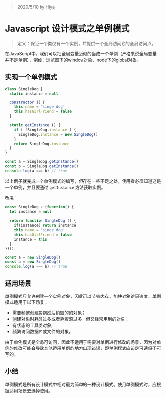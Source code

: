 > 2020/5/10 by Hiya

# Javascript 设计模式之单例模式

> 定义：保证一个类仅有一个实例，并提供一个全局访问它的全局访问点。

在JavaScript中，我们可以把全局变量近似的当成一个单例（严格来说全局变量并不是单例），例如：浏览器下的window对象、node下的global对象。

## 实现一个单例模式

```js
class SingleDog {
  static instance = null

  constructor () {
    this.name = 'singe dog'
    this.hasGirlFriend = false
  }

  static getInstance () {
    if ( !SingleDog.instance ) {
      SingleDog.instance = new SingleDog()
    }
    return SingleDog.instance
  }
}

const a = SingleDog.getInstance()
const b = SingleDog.getInstance() 
console.log(a === b) // true
```

以上例子就完成一个单例模式的编写，但存在一些不足之处，使用者必须知道这是一个单例，并且要通过 `getInstance` 方法获取实例。

改进：

```js
const SingleDog = (function() {
  let instance = null
   
  return function SingleDog () {
    if(instance) return instance
    this.name = 'singe dog'
    this.hasGirlFriend = false
    instance = this
  }
})()

const a = new SingleDog()
const b = new SingleDog()
console.log(a === b) // true
```

## 适用场景

单例模式只允许创建一个实例对象，因此可以节省内存，加快对象访问速度，单例模式适用于以下场景：

- 需要频繁创建实例然后销毁的的对象；
- 创建对象时耗时过多或者耗资源过多，但又经常用到的对象；
- 有状态的工具类对象; 
- 频繁访问数据库或文件的对象。

由于单例模式是全局可访问，因此不适用于需要对单例进行修改的场景，因为对单例的修改可能会导致其他适用单例的地方出现错误，即单例模式应该是可读但不可写的。

## 小结

单例模式是所有设计模式中相对最为简单的一种设计模式。使用单例模式时，应根据适用场景去选择使用。
